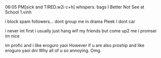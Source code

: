 

06:05 PM[sick and TIRED.w2i c+h] whispers: bags I Better Not See at School 1.vinh


i block spam followers... dont group me in drama Pleek I dont car

i never int first i usually just hang wif my friends but come up2 me i promsei im nice 

im profic and i like eroguro yaoi However if u are also proship and like eroguro yaoi dni Why all of u so annoying. Omg. 

